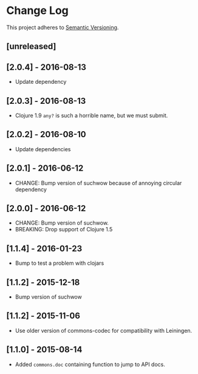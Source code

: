 # Change Log
This project adheres to [Semantic Versioning](http://semver.org/).

## [unreleased]

## [2.0.4] - 2016-08-13
- Update dependency

## [2.0.3] - 2016-08-13
- Clojure 1.9 `any?` is such a horrible name, but we must submit.

## [2.0.2] - 2016-08-10
- Update dependencies

## [2.0.1] - 2016-06-12
- CHANGE: Bump version of suchwow because of annoying circular dependency

## [2.0.0] - 2016-06-12
- CHANGE: Bump version of suchwow.
- BREAKING: Drop support of Clojure 1.5

## [1.1.4] - 2016-01-23
- Bump to test a problem with clojars

## [1.1.2] - 2015-12-18
- Bump version of suchwow

## [1.1.2] - 2015-11-06
- Use older version of commons-codec for compatibility with Leiningen.

## [1.1.0] - 2015-08-14
- Added `commons.doc` containing function to jump to API docs.

